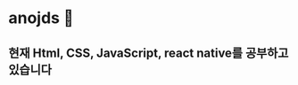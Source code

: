 # anojds 👋

## 현재 Html, CSS, JavaScript, react native를 공부하고 있습니다

<!---
anojds/anojds is a ✨ special ✨ repository because its `README.md` (this file) appears on your GitHub profile.
You can click the Preview link to take a look at your changes.
--->
